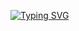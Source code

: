 <a href="https://git.io/typing-svg"><img src="https://readme-typing-svg.herokuapp.com?font=Tiny5&pause=1000&color=2C98C8&center=falso&vCenter=falso&repeat=verdadeiro&random=falso&width=435&separator=%3C&lines=Oiee+eu+me+chamo+Leticia+;)" alt="Typing SVG" /></a>
